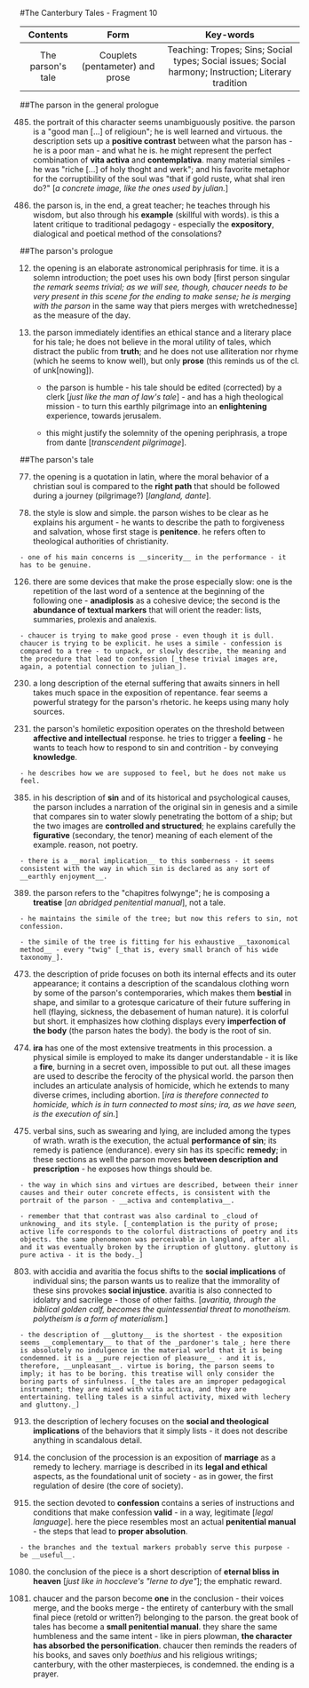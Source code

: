 #The Canterbury Tales - Fragment 10

|Contents|Form|Key-words|
|:---:|:---:|:---:|
|The parson's tale|Couplets (pentameter) and prose|Teaching: Tropes; Sins; Social types; Social issues; Social harmony; Instruction; Literary tradition|

##The parson in the general prologue

485. the portrait of this character seems unambiguously positive. the parson is a "good man [...] of religioun"; he is well learned and virtuous. the description sets up a __positive contrast__ between what the parson has - he is a poor man - and what he is. he might represent the perfect combination of __vita activa__ and __contemplativa__. many material similes - he was "riche [...] of holy thoght and werk"; and his favorite metaphor for the corruptibility of the soul was "that if gold ruste, what shal iren do?" [_a concrete image, like the ones used by julian._]

528. the parson is, in the end, a great teacher; he teaches through his wisdom, but also through his __example__ (skillful with words). is this a latent critique to traditional pedagogy - especially the __expository__, dialogical and poetical method of the consolations?

##The parson's prologue

12. the opening is an elaborate astronomical periphrasis for time. it is a solemn introduction; the poet uses his own body [first person singular _the remark seems trivial; as we will see, though, chaucer needs to be very present in this scene for the ending to make sense; he is merging with the parson_ in the same way that piers merges with wretchednesse] as the measure of the day.

47. the parson immediately identifies an ethical stance and a literary place for his tale; he does not believe in the moral utility of tales, which distract the public from __truth__; and he does not use alliteration nor rhyme (which he seems to know well), but only __prose__ (this reminds us of the cl. of unk[nowing]).

	- the parson is humble - his tale should be edited (corrected) by a clerk [_just like the man of law's tale_] - and has a high theological mission - to turn this earthly pilgrimage into an 	__enlightening__ experience, towards jerusalem.

	- this might justify the solemnity of the opening periphrasis, a trope from dante [_transcendent pilgrimage_].

##The parson's tale

77. the opening is a quotation in latin, where the moral behavior of a christian soul is compared to the __right path__ that should be followed during a journey (pilgrimage?) [_langland, dante_].

100. the style is slow and simple. the parson wishes to be clear as he explains his argument - he wants to describe the path to forgiveness and salvation, whose first stage is __penitence__. he refers often to theological authorities of christianity.

	- one of his main concerns is __sincerity__ in the performance - it has to be genuine.

126. there are some devices that make the prose especially slow: one is the repetition of the last word of a sentence at the beginning of the following one - __anadiplosis__ as a cohesive device; the second is the __abundance of textual markers__ that will orient the reader: lists, summaries, prolexis and analexis.

	- chaucer is trying to make good prose - even though it is dull. chaucer is trying to be explicit. he uses a simile - confession is compared to a tree - to unpack, or slowly describe, the meaning and the procedure that lead to confession [_these trivial images are, again, a potential connection to julian_].

230. a long description of the eternal suffering that awaits sinners in hell takes much space in the exposition of repentance. fear seems a powerful strategy for the parson's rhetoric. he keeps using many holy sources.

315. the parson's homiletic exposition operates on the threshold between __affective and intellectual__ response. he tries to trigger a __feeling__ - he wants to teach how to respond to sin and contrition - by conveying __knowledge__.

	- he describes how we are supposed to feel, but he does not make us feel.

385. in his description of __sin__ and of its historical and psychological causes, the parson includes a narration of the original sin in genesis and a simile that compares sin to water slowly penetrating the bottom of a ship; but the two images are __controlled and structured__; he explains carefully the __figurative__ (secondary, the tenor) meaning of each element of the example. reason, not poetry.

	- there is a __moral implication__ to this somberness - it seems consistent with the way in which sin is declared as any sort of __earthly enjoyment__.

389. the parson refers to the "chapitres folwynge"; he is composing a __treatise__ [_an abridged penitential manual_], not a tale.

	- he maintains the simile of the tree; but now this refers to sin, not confession.
	
	- the simile of the tree is fitting for his exhaustive __taxonomical method__ - every "twig" [_that is, every small branch of his wide taxonomy_].

473. the description of pride focuses on both its internal effects and its outer appearance; it contains a description of the scandalous clothing worn by some of the parson's contemporaries, which makes them __bestial__ in shape, and similar to a grotesque caricature of their future suffering in hell (flaying, sickness, the debasement of human nature). it is colorful but short. it emphasizes how clothing displays every __imperfection of the body__ (the parson hates the body). the body is the root of sin.

580. __ira__ has one of the most extensive treatments in this procession. a physical simile is employed to make its danger understandable - it is like a __fire__, burning in a secret oven, impossible to put out. all these images are used to describe the ferocity of the physical world. the parson then includes an articulate analysis of homicide, which he extends to many diverse crimes, including abortion. [_ira is therefore connected to homicide, which is in turn connected to most sins; ira, as we have seen, is the execution of sin._]

675. verbal sins, such as swearing and lying, are included among the types of wrath. wrath is the execution, the actual __performance of sin__; its remedy is patience (endurance). every sin has its specific __remedy__; in these sections as well the parson moves __between description and prescription__ - he exposes how things should be.

	- the way in which sins and virtues are described, between their inner causes and their outer concrete effects, is consistent with the portrait of the parson - __activa and contemplativa__.
	
	- remember that that contrast was also cardinal to _cloud of unknowing_ and its style. [_contemplation is the purity of prose; active life corresponds to the colorful distractions of poetry and its objects. the same phenomenon was perceivable in langland, after all. and it was eventually broken by the irruption of gluttony. gluttony is pure activa - it is the body._]

803. with accidia and avaritia the focus shifts to the __social implications__ of individual sins; the parson wants us to realize that the immorality of these sins provokes __social injustice__. avaritia is also connected to idolatry and sacrilege - those of other faiths. [_avaritia, through the biblical golden calf, becomes the quintessential threat to monotheism. polytheism is a form of materialism._]

	- the description of __gluttony__ is the shortest - the exposition seems __complementary__ to that of the _pardoner's tale_; here there is absolutely no indulgence in the material world that it is being condemned. it is a __pure rejection of pleasure__ - and it is, therefore, __unpleasant__. virtue is boring, the parson seems to imply; it has to be boring. this treatise will only consider the boring parts of sinfulness. [_the tales are an improper pedagogical instrument; they are mixed with vita activa, and they are entertaining. telling tales is a sinful activity, mixed with lechery and gluttony._]

913. the description of lechery focuses on the __social and theological implications__ of the behaviors that it simply lists - it does not describe anything in scandalous detail.
 
957. the conclusion of the procession is an exposition of __marriage__ as a remedy to lechery. marriage is described in its __legal and ethical__ aspects, as the foundational unit of society - as in gower, the first regulation of desire (the core of society).

1027. the section devoted to __confession__ contains a series of instructions and conditions that make confession __valid__ - in a way, legitimate [_legal language_]. here the piece resembles most an actual __penitential manual__ - the steps that lead to __proper absolution__.

	- the branches and the textual markers probably serve this purpose - be __useful__.

1080. the conclusion of the piece is a short description of __eternal bliss in heaven__ [_just like in hoccleve's "lerne to dye"_]; the emphatic reward.

1091. chaucer and the parson become __one__ in the conclusion - their voices merge, and the books merge - the entirety of canterbury with the small final piece (retold or written?) belonging to the parson. the great book of tales has become a __small penitential manual__. they share the same humbleness and the same intent - like in piers plowman, __the character has absorbed the personification__. chaucer then reminds the readers of his books, and saves only _boethius_ and his religious writings; canterbury, with the other masterpieces, is condemned. the ending is a prayer.
